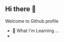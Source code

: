 ## Hi there 👋
Welcome to Github profile

- 🌱 What I'm Learning ...
- 
<!--
**Arden28/Arden28** is a ✨ _special_ ✨ repository because its `README.md` (this file) appears on your GitHub profile.

Wz:

 🔭 I’m currently working on ...
- 🌱 What I'm Learning ...
- 👯 I’m looking to collaborate on ...
- 🤔 I’m looking for help with ...
- 💬 Ask me about ...
- 📫 How to reach me: ...
- 😄 Pronouns: ...
- ⚡ Fun fact: ...
-->
